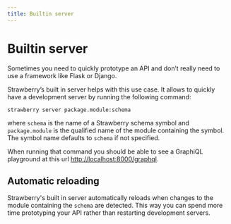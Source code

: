 ```yaml
---
title: Builtin server
---
```


# Builtin server

Sometimes you need to quickly prototype an API and don’t really need to use a
framework like Flask or Django.

Strawberry’s built in server helps with this use case. It allows to quickly have
a development server by running the following command:

    strawberry server package.module:schema

where `schema` is the name of a Strawberry schema symbol and `package.module` is
the qualified name of the module containing the symbol. The symbol name defaults
to `schema` if not specified.

When running that command you should be able to see a GraphiQL playground at
this url [http://localhost:8000/graphql](http://localhost:8000/graphql).

## Automatic reloading

Strawberry's built in server automatically reloads when changes to the module
containing the `schema` are detected.
This way you can spend more time prototyping your API rather than restarting
development servers.

